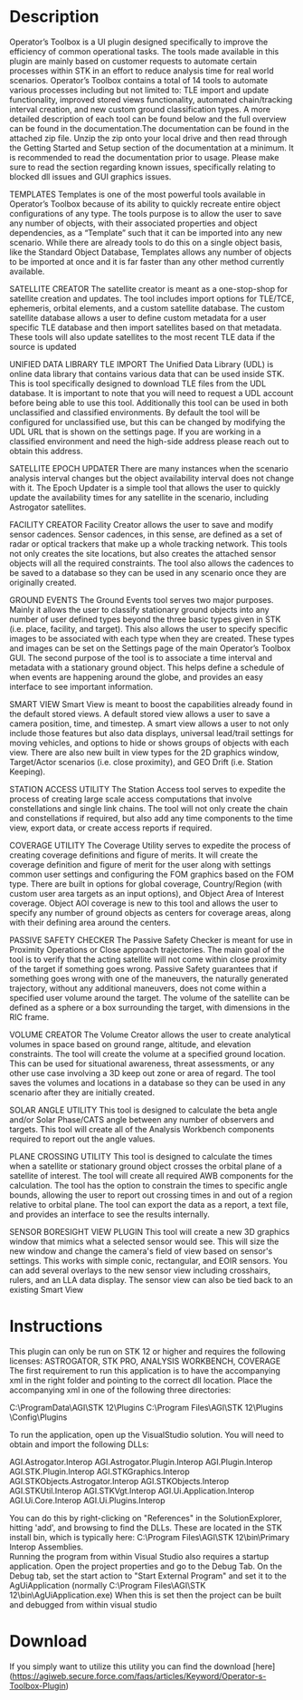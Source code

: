 # Description   
   
Operator’s Toolbox is a UI plugin designed specifically to improve the efficiency of common operational tasks. 
The tools made available in this plugin are mainly based on customer requests to automate certain processes within STK in an effort to reduce analysis time for real world scenarios. 
Operator’s Toolbox contains a total of 14 tools to automate various processes including but not limited to: TLE import and update functionality, improved stored views functionality, 
automated chain/tracking interval creation, and new custom ground classification types. A more detailed description of each tool can be found below and the full overview can be found 
in the documentation.The documentation can be found in the attached zip file. Unzip the zip onto your local drive and then read through the Getting Started and Setup section of the documentation at a minimum. 
It is recommended to read the documentation prior to usage. Please make sure to read the section regarding known issues, specifically relating to blocked dll issues and GUI graphics issues.
 
TEMPLATES
Templates is one of the most powerful tools available in Operator’s Toolbox because of its ability to quickly recreate entire object configurations of any type. The tools purpose is to allow the user to 
save any number of objects, with their associated properties and object dependencies, as a “Template” such that it can be imported into any new scenario. While there are already tools to do this on a single object basis, 
like the Standard Object Database, Templates allows any number of objects to be imported at once and it is far faster than any other method currently available.

SATELLITE CREATOR
The satellite creator is meant as a one-stop-shop for satellite creation and updates. The tool includes import options for TLE/TCE, ephemeris, orbital elements, and a custom satellite database. 
The custom satellite database allows a user to define custom metadata for a user specific TLE database and then import satellites based on that metadata. These tools will also update satellites to the most 
recent TLE data if the source is updated

UNIFIED DATA LIBRARY TLE IMPORT
The Unified Data Library (UDL) is online data library that contains various data that can be used inside STK. This is tool specifically designed to download TLE files from the UDL database. 
It is important to note that you will need to request a UDL account before being able to use this tool. Additionally this tool can be used in both unclassified and classified environments. 
By default the tool will be configured for unclassified use, but this can be changed by modifying the UDL URL that is shown on the settings page. If you are working in a classified environment and need the high-side 
address please reach out to obtain this address.

SATELLITE EPOCH UPDATER
There are many instances when the scenario analysis interval changes but the object availability interval does not change with it. The Epoch Updater is a simple tool that allows the user 
to quickly update the availability times for any satellite in the scenario, including Astrogator satellites.

FACILITY CREATOR
Facility Creator allows the user to save and modify sensor cadences. Sensor cadences, in this sense, are defined as a set of radar or optical trackers that make up a whole tracking network. 
This tools not only creates the site locations, but also creates the attached sensor objects will all the required constraints. The tool also allows the cadences to be saved to a database so 
they can be used in any scenario once they are originally created.

GROUND EVENTS
The Ground Events tool serves two major purposes. Mainly it allows the user to classify stationary ground objects into any number of user defined types beyond the three basic types given in STK
(i.e. place, facility, and target). This also allows the user to specify specific images to be associated with each type when they are created. These types and images can be set on the Settings
page of the main Operator’s Toolbox GUI. The second purpose of the tool is to associate a time interval and metadata with a stationary ground object. This helps define a schedule of when events 
are happening around the globe, and provides an easy interface to see important information.

SMART VIEW
Smart View is meant to boost the capabilities already found in the default stored views. A default stored view allows a user to save a camera position, time, and timestep. 
A smart view allows a user to not only include those features but also data displays, universal lead/trail settings for moving vehicles, and options to hide or shows groups of objects with each view. 
There are also new built in view types for the 2D graphics window, Target/Actor scenarios (i.e. close proximity), and GEO Drift (i.e. Station Keeping).

STATION ACCESS UTILITY
The Station Access tool serves to expedite the process of creating large scale access computations that involve constellations and single link chains. The tool will not only create the chain and constellations 
if required, but also add any time components to the time view, export data, or create access reports if required.

COVERAGE UTILITY
The Coverage Utility serves to expedite the process of creating coverage definitions and figure of merits. It will create the coverage definition and figure of merit for the user 
along with settings common user settings and configuring the FOM graphics based on the FOM type. There are built in options for global coverage, Country/Region (with custom user area 
targets as an input options), and Object Area of Interest coverage. Object AOI coverage is new to this tool and allows the user to specify any number of ground objects as centers for coverage areas, 
along with their defining area around the centers.

PASSIVE SAFETY CHECKER
The Passive Safety Checker is meant for use in Proximity Operations or Close approach trajectories. The main goal of the tool is to verify that the acting satellite will 
not come within close proximity of the target if something goes wrong. Passive Safety guarantees that if something goes wrong with one of the maneuvers, the naturally generated trajectory, 
without any additional maneuvers, does not come within a specified user volume around the target. The volume of the satellite can be defined as a sphere or a box surrounding the target, 
with dimensions in the RIC frame.

VOLUME CREATOR
The Volume Creator allows the user to create analytical volumes in space based on ground range, altitude, and elevation constraints. The tool will create the volume at a specified ground location.
This can be used for situational awareness, threat assessments, or any other use case involving a 3D keep out zone or area of regard. The tool saves the volumes and locations in a database so they 
can be used in any scenario after they are initially created.
 
SOLAR ANGLE UTILITY
This tool is designed to calculate the beta angle and/or Solar Phase/CATS angle between any number of observers and targets. 
This tool will create all of the Analysis Workbench components required to report out the angle values.

PLANE CROSSING UTILITY
This tool is designed to calculate the times when a satellite or stationary ground object crosses the orbital plane of a satellite of interest. The tool will create all required AWB components for the calculation.
The tool has the option to constrain the times to specific angle bounds, allowing the user to report out crossing times in and out of a region relative to orbital plane. 
The tool can export the data as a report, a text file, and provides an interface to see the results internally. 

SENSOR BORESIGHT VIEW PLUGIN
This tool will create a new 3D graphics window that mimics what a selected sensor would see. This will size the new window and change the camera's field of view based on sensor's settings. This works with 
simple conic, rectangular, and EOIR sensors. You can add several overlays to the new sensor view including crosshairs, rulers, and an LLA data display. The sensor view can also be tied back to an existing Smart View

# Instructions  
 
This plugin can only be run on STK 12 or higher and requires the following licenses: ASTROGATOR, STK PRO, ANALYSIS WORKBENCH, COVERAGE
The first requirement to run this application is to have the accompanying xml in the right folder and pointing to the correct dll location. 
Place the accompanying xml in one of the following three directories:

C:\ProgramData\AGI\STK 12\Plugins
C:\Program Files\AGI\STK 12\Plugins
<STK User Directory>\Config\Plugins

To run the application, open up the VisualStudio solution. You will need to obtain and import the following DLLs:   
 
AGI.Astrogator.Interop
AGI.Astrogator.Plugin.Interop 
AGI.Plugin.Interop
AGI.STK.Plugin.Interop
AGI.STKGraphics.Interop
AGI.STKObjects.Astrogator.Interop
AGI.STKObjects.Interop
AGI.STKUtil.Interop
AGI.STKVgt.Interop
AGI.Ui.Application.Interop
AGI.Ui.Core.Interop
AGI.Ui.Plugins.Interop  

 
You can do this by right-clicking on "References" in the SolutionExplorer, hitting 'add', and browsing to find the DLLs. 
These are located in the STK install bin, which is typically here: C:\Program Files\AGI\STK 12\bin\Primary Interop Assemblies.   
Running the program from within Visual Studio also requires a startup application. Open the project properties and go to the Debug Tab.
On the Debug tab, set the start action to "Start External Program" and set it to the AgUiApplication (normally C:\Program Files\AGI\STK 12\bin\AgUiApplication.exe)
When this is set then the project can be built and debugged from within visual studio

 
# Download  
 
If you simply want to utilize this utility you can find the download [here] (https://agiweb.secure.force.com/faqs/articles/Keyword/Operator-s-Toolbox-Plugin)

